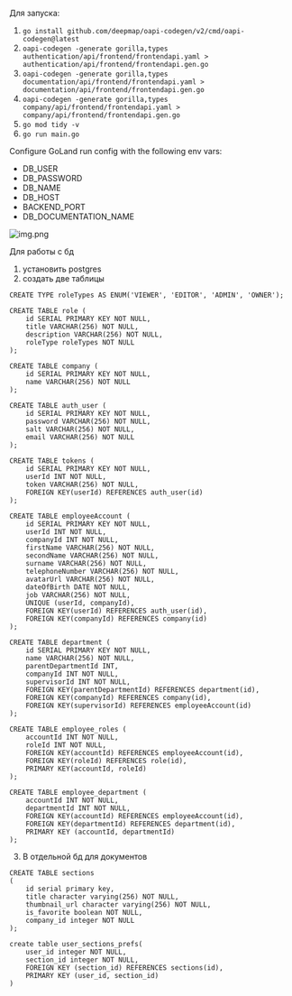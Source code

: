 Для запуска:
1. `go install github.com/deepmap/oapi-codegen/v2/cmd/oapi-codegen@latest`
2. `oapi-codegen -generate gorilla,types authentication/api/frontend/frontendapi.yaml > authentication/api/frontend/frontendapi.gen.go`
3. `oapi-codegen -generate gorilla,types documentation/api/frontend/frontendapi.yaml > documentation/api/frontend/frontendapi.gen.go`
4. `oapi-codegen -generate gorilla,types company/api/frontend/frontendapi.yaml > company/api/frontend/frontendapi.gen.go`
4. `go mod tidy -v`
5. `go run main.go`

Configure GoLand run config with the following env vars: 
- DB_USER
- DB_PASSWORD
- DB_NAME
- DB_HOST
- BACKEND_PORT
- DB_DOCUMENTATION_NAME

![img.png](img/envVars.png)

Для работы с бд
1. установить postgres
2. создать две таблицы

```
CREATE TYPE roleTypes AS ENUM('VIEWER', 'EDITOR', 'ADMIN', 'OWNER');

CREATE TABLE role (
	id SERIAL PRIMARY KEY NOT NULL,
	title VARCHAR(256) NOT NULL,
	description VARCHAR(256) NOT NULL,
	roleType roleTypes NOT NULL
);

CREATE TABLE company (
	id SERIAL PRIMARY KEY NOT NULL,
	name VARCHAR(256) NOT NULL
);

CREATE TABLE auth_user (
	id SERIAL PRIMARY KEY NOT NULL,
	password VARCHAR(256) NOT NULL,
	salt VARCHAR(256) NOT NULL,
	email VARCHAR(256) NOT NULL
);

CREATE TABLE tokens (
	id SERIAL PRIMARY KEY NOT NULL,
	userId INT NOT NULL,
	token VARCHAR(256) NOT NULL,
	FOREIGN KEY(userId) REFERENCES auth_user(id)
);

CREATE TABLE employeeAccount (
	id SERIAL PRIMARY KEY NOT NULL,
	userId INT NOT NULL,
	companyId INT NOT NULL,
	firstName VARCHAR(256) NOT NULL,
	secondName VARCHAR(256) NOT NULL,
	surname VARCHAR(256) NOT NULL,
	telephoneNumber VARCHAR(256) NOT NULL,
	avatarUrl VARCHAR(256) NOT NULL,
	dateOfBirth DATE NOT NULL,
	job VARCHAR(256) NOT NULL,
	UNIQUE (userId, companyId),
	FOREIGN KEY(userId) REFERENCES auth_user(id),
	FOREIGN KEY(companyId) REFERENCES company(id)
);

CREATE TABLE department (
	id SERIAL PRIMARY KEY NOT NULL,
	name VARCHAR(256) NOT NULL,
	parentDepartmentId INT,
	companyId INT NOT NULL,
	supervisorId INT NOT NULL,
	FOREIGN KEY(parentDepartmentId) REFERENCES department(id),
	FOREIGN KEY(companyId) REFERENCES company(id),
	FOREIGN KEY(supervisorId) REFERENCES employeeAccount(id)
);

CREATE TABLE employee_roles (
	accountId INT NOT NULL,
	roleId INT NOT NULL,
	FOREIGN KEY(accountId) REFERENCES employeeAccount(id),
	FOREIGN KEY(roleId) REFERENCES role(id),
	PRIMARY KEY(accountId, roleId)
);

CREATE TABLE employee_department (
	accountId INT NOT NULL,
	departmentId INT NOT NULL,
	FOREIGN KEY(accountId) REFERENCES employeeAccount(id),
	FOREIGN KEY(departmentId) REFERENCES department(id),
	PRIMARY KEY (accountId, departmentId)
);
```

3. В отдельной бд для документов
```
CREATE TABLE sections
(
    id serial primary key,
    title character varying(256) NOT NULL,
    thumbnail_url character varying(256) NOT NULL,
    is_favorite boolean NOT NULL,
    company_id integer NOT NULL
);

create table user_sections_prefs(
	user_id integer NOT NULL,
	section_id integer NOT NULL,
	FOREIGN KEY (section_id) REFERENCES sections(id),
	PRIMARY KEY (user_id, section_id)
)
```